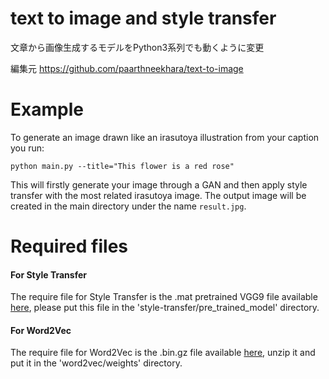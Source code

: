 # text to image and style transfer

文章から画像生成するモデルをPython3系列でも動くように変更

編集元 https://github.com/paarthneekhara/text-to-image

# Example 

To generate an image drawn like an irasutoya illustration from your caption you run:
```
python main.py --title="This flower is a red rose" 
```
This will firstly generate your image through a GAN and then apply style transfer with the most related irasutoya image.
The output image will be created in the main directory under the name ```result.jpg```.

# Required files

#### For Style Transfer
  
  The require file for Style Transfer is the .mat pretrained VGG9 file available [here](http://www.vlfeat.org/matconvnet/models/imagenet-vgg-verydeep-19.mat), please put this file in the 'style-transfer/pre_trained_model' directory.

#### For Word2Vec
  The require file for Word2Vec is the .bin.gz file available [here](https://drive.google.com/file/d/0B7XkCwpI5KDYNlNUTTlSS21pQmM/edit?usp=sharing), unzip it and put it in the 'word2vec/weights' directory.

